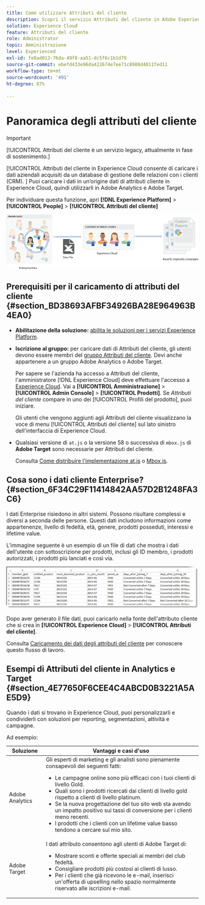 ```yaml
---
title: Come utilizzare Attributi del cliente
description: Scopri il servizio Attributi del cliente in Adobe Experience Cloud. Scopri come caricare i dati degli attributi cliente da utilizzare in Adobe Analytics e Adobe Target.
solution: Experience Cloud
feature: Attributi del cliente
role: Administrator
topic: Amministrazione
level: Experienced
exl-id: fe8ad013-76da-49f8-aa51-dc5f6c1b1d79
source-git-commit: ebefd433e96da422674e7ee71c8988d4011fed11
workflow-type: tm+mt
source-wordcount: '491'
ht-degree: 87%

---
```


# Panoramica degli attributi del cliente

>[!IMPORTANT]
>
>[!UICONTROL Attributi del cliente è un servizio legacy, attualmente in fase di sostenimento.]

[!UICONTROL Attributi del cliente in Experience Cloud consente di caricare i dati aziendali acquisiti da un database di gestione delle relazioni con i clienti (CRM). ] Puoi caricare i dati in un’origine dati di attributi cliente in Experience Cloud, quindi utilizzarli in Adobe Analytics e Adobe Target.

Per individuare questa funzione, apri **[!DNL Experience Platform]** > **[!UICONTROL People]** > **[!UICONTROL Attributi del cliente]**

![](assets/custom_reports.png)

## Prerequisiti per il caricamento di attributi del cliente {#section_BD38693AFBF34926BA28E964963B4EA0}

* **Abilitazione della soluzione:** [abilita le soluzioni per i servizi Experience Platform](core-services.md#concept_07ED1D5C64234E77976E6D572E78FB9C).

* **Iscrizione al gruppo:** per caricare dati di Attributi del cliente, gli utenti devono essere membri del [gruppo Attributi del cliente](admin-getting-started.md#task_3295A85536BF48899A1AB40D207E77E9). Devi anche appartenere a un gruppo Adobe Analytics o Adobe Target.

   Per sapere se l&#39;azienda ha accesso a Attributi del cliente, l&#39;amministratore [!DNL Experience Cloud] deve effettuare l&#39;accesso a [Experience Cloud](https://experience.adobe.com). Vai a **[!UICONTROL Amministrazione]** > **[!UICONTROL Admin Console]** > **[!UICONTROL Prodotti]**. Se *Attributi del cliente* compare in uno dei [!UICONTROL Profili del prodotto], puoi iniziare.

   Gli utenti che vengono aggiunti agli Attributi del cliente visualizzano la voce di menu [!UICONTROL Attributi del cliente] sul lato sinistro dell&#39;interfaccia di Experience Cloud.

* Qualsiasi versione di `at.js` o la versione 58 o successiva di `mbox.js` di **Adobe Target** sono necessarie per Attributi del cliente.

   Consulta [Come distribuire l&#39;implementazione at.js](https://experienceleague.adobe.com/docs/target/using/implement-target/client-side/deploy-at-js/how-to-deployatjs.html?lang=en) o [Mbox.js](https://experienceleague.adobe.com/docs/target/using/implement-target/client-side/mbox-implement/mbox-download.html?lang=en).

## Cosa sono i dati cliente Enterprise? {#section_6F34C29F11414842AA57D2B1248FA3C6}

I dati Enterprise risiedono in altri sistemi. Possono risultare complessi e diversi a seconda delle persone. Questi dati includono informazioni come appartenenze, livello di fedeltà, età, genere, prodotti posseduti, interessi e lifetime value.

L&#39;immagine seguente è un esempio di un file di dati che mostra i dati dell&#39;utente con sottoscrizione per prodotti, inclusi gli ID membro, i prodotti autorizzati, i prodotti più lanciati e così via.

![](assets/01_crs_usecase.png)

Dopo aver generato il file dati, puoi caricarlo nella fonte dell&#39;attributo cliente che si crea in **[!UICONTROL Experience Cloud]** > **[!UICONTROL Attributi del cliente]**.

Consulta [Caricamento dei dati degli attributi del cliente](t-crs-usecase.md#task_BCC327B2A0EF4A1BBB2934013AB92B78) per conoscere questo flusso di lavoro.

## Esempi di Attributi del cliente in Analytics e Target {#section_4E77650F6CEE4C4ABCD0B3221A5AE5D9}

Quando i dati si trovano in Experience Cloud, puoi personalizzarli e condividerli con soluzioni per reporting, segmentazioni, attività e campagne.

Ad esempio:

| Soluzione | Vantaggi e casi d&#39;uso |
|--- |--- |
| Adobe Analytics | Gli esperti di marketing e gli analisti sono pienamente consapevoli dei seguenti fatti:<ul><li>Le campagne online sono più efficaci con i tuoi clienti di livello Gold.</li><li>Quali sono i prodotti ricercati dai clienti di livello gold rispetto a clienti di livello platinum.</li><li>Se la nuova progettazione del tuo sito web sta avendo un impatto positivo sui tassi di conversione per i clienti meno recenti.</li><li>I prodotti che i clienti con un lifetime value basso tendono a cercare sul mio sito.</li></ul> |
| Adobe Target | I dati attributo consentono agli utenti di Adobe Target di:<ul><li>Mostrare sconti e offerte speciali ai membri del club fedeltà.</li><li>Consigliare prodotti più costosi ai clienti di lusso.</li><li>Per i clienti che già ricevono le e-mail, inserisci un&#39;offerta di upselling nello spazio normalmente riservato alle iscrizioni e-mail.</li></ul> |

